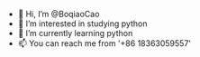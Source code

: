- 👋 Hi, I’m @BoqiaoCao
- 👀 I’m interested in studying python
- 🌱 I’m currently learning python
- 📫 You can reach me from '+86 18363059557' 
